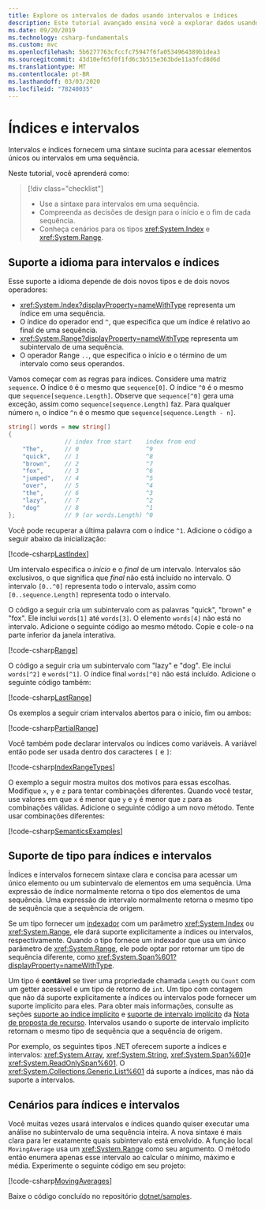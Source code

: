 ```yaml
---
title: Explore os intervalos de dados usando intervalos e índices
description: Este tutorial avançado ensina você a explorar dados usando intervalos e índices para examinar fatias de um conjunto de dados sequencial.
ms.date: 09/20/2019
ms.technology: csharp-fundamentals
ms.custom: mvc
ms.openlocfilehash: 5b6277763cfccfc75947f6fa0534964389b1dea3
ms.sourcegitcommit: 43d10ef65f0f1fd6c3b515e363bde11a3fcd8d6d
ms.translationtype: MT
ms.contentlocale: pt-BR
ms.lasthandoff: 03/03/2020
ms.locfileid: "78240035"
---
```

# <a name="indices-and-ranges"></a>Índices e intervalos

Intervalos e índices fornecem uma sintaxe sucinta para acessar elementos únicos ou intervalos em uma sequência.

Neste tutorial, você aprenderá como:

> [!div class="checklist"]
>
> - Use a sintaxe para intervalos em uma sequência.
> - Compreenda as decisões de design para o início e o fim de cada sequência.
> - Conheça cenários para os tipos <xref:System.Index> e <xref:System.Range>.

## <a name="language-support-for-indices-and-ranges"></a>Suporte a idioma para intervalos e índices

Esse suporte a idioma depende de dois novos tipos e de dois novos operadores:

- <xref:System.Index?displayProperty=nameWithType> representa um índice em uma sequência.
- O índice do operador end `^`, que especifica que um índice é relativo ao final de uma sequência.
- <xref:System.Range?displayProperty=nameWithType> representa um subintervalo de uma sequência.
- O operador Range `..`, que especifica o início e o término de um intervalo como seus operandos.

Vamos começar com as regras para índices. Considere uma matriz `sequence`. O índice `0` é o mesmo que `sequence[0]`. O índice `^0` é o mesmo que `sequence[sequence.Length]`. Observe que `sequence[^0]` gera uma exceção, assim como `sequence[sequence.Length]` faz. Para qualquer número `n`, o índice `^n` é o mesmo que `sequence[sequence.Length - n]`.

```csharp
string[] words = new string[]
{
                // index from start    index from end
    "The",      // 0                   ^9
    "quick",    // 1                   ^8
    "brown",    // 2                   ^7
    "fox",      // 3                   ^6
    "jumped",   // 4                   ^5
    "over",     // 5                   ^4
    "the",      // 6                   ^3
    "lazy",     // 7                   ^2
    "dog"       // 8                   ^1
};              // 9 (or words.Length) ^0
```

Você pode recuperar a última palavra com o índice `^1`. Adicione o código a seguir abaixo da inicialização:

[!code-csharp[LastIndex](~/samples/snippets/csharp/tutorials/RangesIndexes/IndicesAndRanges.cs#IndicesAndRanges_LastIndex)]

Um intervalo especifica o *início* e o *final* de um intervalo. Intervalos são exclusivos, o que significa que *final* não está incluído no intervalo. O intervalo `[0..^0]` representa todo o intervalo, assim como `[0..sequence.Length]` representa todo o intervalo. 

O código a seguir cria um subintervalo com as palavras "quick", "brown" e "fox". Ele inclui `words[1]` até `words[3]`. O elemento `words[4]` não está no intervalo. Adicione o seguinte código ao mesmo método. Copie e cole-o na parte inferior da janela interativa.

[!code-csharp[Range](~/samples/snippets/csharp/tutorials/RangesIndexes/IndicesAndRanges.cs#IndicesAndRanges_Range)]

O código a seguir cria um subintervalo com "lazy" e "dog". Ele inclui `words[^2]` e `words[^1]`. O índice final `words[^0]` não está incluído. Adicione o seguinte código também:

[!code-csharp[LastRange](~/samples/snippets/csharp/tutorials/RangesIndexes/IndicesAndRanges.cs#IndicesAndRanges_LastRange)]

Os exemplos a seguir criam intervalos abertos para o início, fim ou ambos:

[!code-csharp[PartialRange](~/samples/snippets/csharp/tutorials/RangesIndexes/IndicesAndRanges.cs#IndicesAndRanges_PartialRanges)]

Você também pode declarar intervalos ou índices como variáveis. A variável então pode ser usada dentro dos caracteres `[` e `]`:

[!code-csharp[IndexRangeTypes](~/samples/snippets/csharp/tutorials/RangesIndexes/IndicesAndRanges.cs#IndicesAndRanges_RangeIndexTypes)]

O exemplo a seguir mostra muitos dos motivos para essas escolhas. Modifique `x`, `y` e `z` para tentar combinações diferentes. Quando você testar, use valores em que `x` é menor que `y` e `y` é menor que `z` para as combinações válidas. Adicione o seguinte código a um novo método. Tente usar combinações diferentes:

[!code-csharp[SemanticsExamples](~/samples/snippets/csharp/tutorials/RangesIndexes/IndicesAndRanges.cs#IndicesAndRanges_Semantics)]

## <a name="type-support-for-indices-and-ranges"></a>Suporte de tipo para índices e intervalos

Índices e intervalos fornecem sintaxe clara e concisa para acessar um único elemento ou um subintervalo de elementos em uma sequência. Uma expressão de índice normalmente retorna o tipo dos elementos de uma sequência. Uma expressão de intervalo normalmente retorna o mesmo tipo de sequência que a sequência de origem.

Se um tipo fornecer um [indexador](../programming-guide/indexers/index.md) com um parâmetro <xref:System.Index> ou <xref:System.Range>, ele dará suporte explicitamente a índices ou intervalos, respectivamente. Quando o tipo fornece um indexador que usa um único parâmetro de <xref:System.Range>, ele pode optar por retornar um tipo de sequência diferente, como <xref:System.Span%601?displayProperty=nameWithType>.

Um tipo é **contável** se tiver uma propriedade chamada `Length` ou `Count` com um getter acessível e um tipo de retorno de `int`. Um tipo com contagem que não dá suporte explicitamente a índices ou intervalos pode fornecer um suporte implícito para eles. Para obter mais informações, consulte as seções [suporte ao índice implícito](~/_csharplang/proposals/csharp-8.0/ranges.md#implicit-index-support) e [suporte de intervalo implícito](~/_csharplang/proposals/csharp-8.0/ranges.md#implicit-range-support) da [Nota de proposta de recurso](~/_csharplang/proposals/csharp-8.0/ranges.md). Intervalos usando o suporte de intervalo implícito retornam o mesmo tipo de sequência que a sequência de origem.

Por exemplo, os seguintes tipos .NET oferecem suporte a índices e intervalos: <xref:System.Array>, <xref:System.String>, <xref:System.Span%601>e <xref:System.ReadOnlySpan%601>. O <xref:System.Collections.Generic.List%601> dá suporte a índices, mas não dá suporte a intervalos.

## <a name="scenarios-for-indices-and-ranges"></a>Cenários para índices e intervalos

Você muitas vezes usará intervalos e índices quando quiser executar uma análise no subintervalo de uma sequência inteira. A nova sintaxe é mais clara para ler exatamente quais subintervalo está envolvido. A função local `MovingAverage` usa um <xref:System.Range> como seu argumento. O método então enumera apenas esse intervalo ao calcular o mínimo, máximo e média. Experimente o seguinte código em seu projeto:

[!code-csharp[MovingAverages](~/samples/snippets/csharp/tutorials/RangesIndexes/IndicesAndRanges.cs#IndicesAndRanges_MovingAverage)]

Baixe o código concluído no repositório [dotnet/samples](https://github.com/dotnet/samples/tree/master/csharp/tutorials/RangesIndexes).
